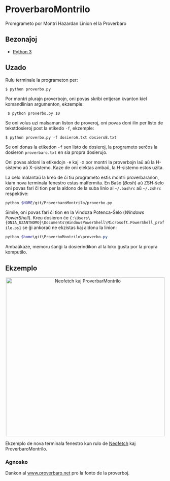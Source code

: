 # ProverbaroMontrilo
Promgrameto por Montri Hazardan Linion el la Proverbaro

## Bezonaĵoj

- [Python 3](https://www.python.org/)

## Uzado

Rulu terminale la programeton per:

```shell
$ python proverbo.py
```

Por montri plurajn proverbojn, oni povas skribi entjeran kvanton kiel komandlinian argumenton, ekzemple:

```shell
 $ python proverbo.py 10
```

Se oni volus uzi malsaman liston de proveroj, oni povas doni ilin per listo de tekstdosieroj post la etikedo `-f`, ekzemple:

```shell
$ python proverbo.py -f dosieroA.txt dosieroB.txt
```

Se oni donas la etikedon `-f` sen listo de dosieroj, la programeto serĉos la dosieron `proverbaro.txt` en sia propra dosierujo.

Oni povas aldoni la etikedojn `-H` kaj `-X` por montri la proverbojn laŭ aŭ la H-sistemo aŭ X-sistemo. Kaze de oni elektas ambaŭ, la H-sistemo estos uzita.

La celo malantaŭ la kreo de ĉi tiu programeto estis montri proverbaranon, kiam nova terminala fenestro estas malfermita. En Baŝo (*Bash*) aŭ ZSH-ŝelo oni povas fari ĉi tion per la aldono de la suba linio al `~/.bashrc` aŭ `~/.zshrc` respektive:

```bash
python $HOME/git/ProverbaroMontrilo/proverbo.py
```

Simile, oni povas fari ĉi tion en la Vindoza Potenca-Ŝelo (*Windows PowerShell*). Kreu dosieron ĉe `C:\Users\{ONIA_UZANTNOMO}\Documents\WindowsPowerShell\Microsoft.PowerShell_profile.ps1` se ĝi ankoraŭ ne ekzistas kaj aldonu la linion:

```powershell
python $home\git\ProverboMontrilo\proverbo.py
```

Ambaŭkaze, memoru ŝanĝi la dosierindikon al la loko ĝusta por la propra komputilo.

## Ekzemplo

<p align="center">
  <img src='ekzemplo.png' width='500' title='Neofetch kaj ProverbarMontrilo'>
</p>

Ekzemplo de nova terminala fenestro kun rulo de [Neofetch](https://github.com/dylanaraps/neofetch) kaj ProverbaroMontrilo.

### Agnosko

Dankon al www.proverbaro.net pro la fonto de la proverboj.
